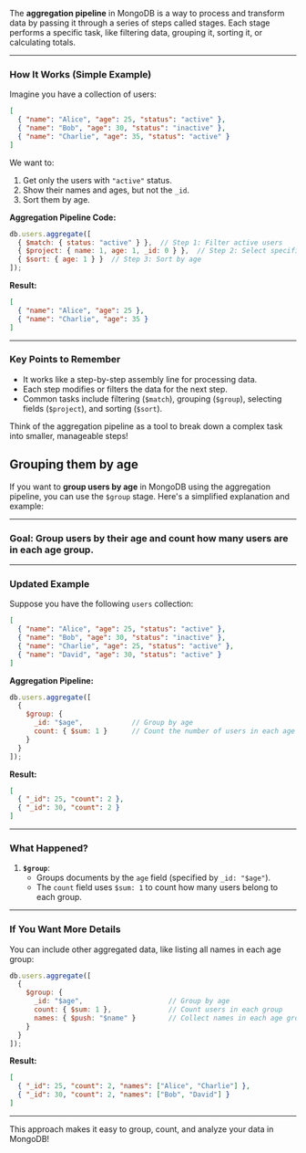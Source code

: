 The **aggregation pipeline** in MongoDB is a way to process and transform data by passing it through a series of steps called stages. Each stage performs a specific task, like filtering data, grouping it, sorting it, or calculating totals.

---

### **How It Works (Simple Example)**

Imagine you have a collection of users:
```json
[
  { "name": "Alice", "age": 25, "status": "active" },
  { "name": "Bob", "age": 30, "status": "inactive" },
  { "name": "Charlie", "age": 35, "status": "active" }
]
```

We want to:
1. Get only the users with `"active"` status.
2. Show their names and ages, but not the `_id`.
3. Sort them by age.

**Aggregation Pipeline Code:**
```javascript
db.users.aggregate([
  { $match: { status: "active" } },  // Step 1: Filter active users
  { $project: { name: 1, age: 1, _id: 0 } },  // Step 2: Select specific fields
  { $sort: { age: 1 } }  // Step 3: Sort by age
]);
```

**Result:**
```json
[
  { "name": "Alice", "age": 25 },
  { "name": "Charlie", "age": 35 }
]
```

---

### **Key Points to Remember**
- It works like a step-by-step assembly line for processing data.
- Each step modifies or filters the data for the next step.
- Common tasks include filtering (`$match`), grouping (`$group`), selecting fields (`$project`), and sorting (`$sort`).

Think of the aggregation pipeline as a tool to break down a complex task into smaller, manageable steps!

## Grouping them by age
If you want to **group users by age** in MongoDB using the aggregation pipeline, you can use the `$group` stage. Here's a simplified explanation and example:

---

### **Goal**: Group users by their age and count how many users are in each age group.

---

### **Updated Example**

Suppose you have the following `users` collection:
```json
[
  { "name": "Alice", "age": 25, "status": "active" },
  { "name": "Bob", "age": 30, "status": "inactive" },
  { "name": "Charlie", "age": 25, "status": "active" },
  { "name": "David", "age": 30, "status": "active" }
]
```

**Aggregation Pipeline:**
```javascript
db.users.aggregate([
  { 
    $group: { 
      _id: "$age",            // Group by age
      count: { $sum: 1 }      // Count the number of users in each age group
    } 
  }
]);
```

**Result:**
```json
[
  { "_id": 25, "count": 2 },
  { "_id": 30, "count": 2 }
]
```

---

### **What Happened?**
1. **`$group`**:
   - Groups documents by the `age` field (specified by `_id: "$age"`).
   - The `count` field uses `$sum: 1` to count how many users belong to each group.

---

### **If You Want More Details**
You can include other aggregated data, like listing all names in each age group:
```javascript
db.users.aggregate([
  { 
    $group: { 
      _id: "$age",                     // Group by age
      count: { $sum: 1 },              // Count users in each group
      names: { $push: "$name" }        // Collect names in each age group
    } 
  }
]);
```

**Result:**
```json
[
  { "_id": 25, "count": 2, "names": ["Alice", "Charlie"] },
  { "_id": 30, "count": 2, "names": ["Bob", "David"] }
]
```

---

This approach makes it easy to group, count, and analyze your data in MongoDB!
